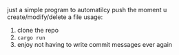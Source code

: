 just a simple program to automatilcy push the moment u create/modify/delete a file
usage:
1. clone the repo
2. ``cargo run``
3. enjoy not having to write commit messages ever again
